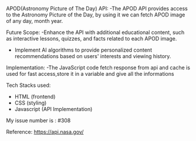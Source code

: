 APOD(Astronomy Picture of The Day) API:
-The APOD API provides access to the Astronomy Picture of the Day, by using it we can fetch APOD image of any day, month year.

Future Scope:
-Enhance the API with additional educational content, such as interactive lessons, quizzes, and facts related to each APOD image.
- Implement AI algorithms to provide personalized content recommendations based on users' interests and viewing history.

Implementation:
-The JavaScript code fetch response from api and  cache is used for fast access,store it in a variable and give all the informations

Tech Stacks used:
 - HTML (frontend)
 - CSS (styling)
 - Javascript (API Implementation)


 My issue number is : #308

Reference:
https://api.nasa.gov/


